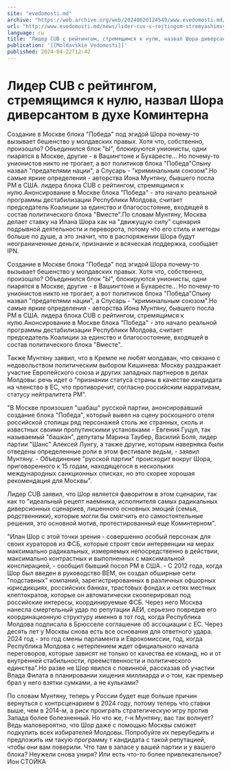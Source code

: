 ```yaml
---
site: "evedomosti.md"
archive: "https://web.archive.org/web/20240620124549/www.evedomosti.md/news/lider-cuv-s-rejtingom-stremyashimsya-k-nulyu-nazval-shora-di"
url: "http://www.evedomosti.md/news/lider-cuv-s-rejtingom-stremyashimsya-k-nulyu-nazval-shora-di"
language: ru
title: "Лидер CUВ с рейтингом, стремящимся к нулю, назвал Шора диверсантом в духе Коминтерна"
publication: '[[Moldavskie Vedomosti]]'
published: 2024-04-22T12:42
---
```


# Лидер CUВ с рейтингом, стремящимся к нулю, назвал Шора диверсантом в духе Коминтерна

Создание в Москве блока "Победа" под эгидой Шора почему-то вызывает бешенство у молдавских правых. Хотя что, собственно, произошло? Объединился блок "Ы", блокируются унионисты, одни пиарятся в Москве, другие - в Вашингтоне и Бухаресте... Но почему-то унионистов никто не трогает, а вот политиков блока "Победа"Спыну назвал "предателями нации", а Слусарь - "криминальным союзом".Но самые яркие определения - авторства Иона Мунтяну, бывшего посла РМ в США. лидера блока CUВ с рейтингом, стремящимся к нулю.Анонсирование в Москве блока "Победа" - это начало реальной программы дестабилизации Республики Молдова, считает председатель Коалиции за единство и благосостояние, входящей в состав политического блока "Вместе".По словам Мунтяну, Москва делает ставку на Илана Шора как на "движущую силу" сценария подрывной деятельности и переворота, потому что его стиль и методы больше по душе, а это значит, что в распоряжении Шора будут неограниченные деньги, признание и всяческая поддержка, сообщает IPN.

Создание в Москве блока "Победа" под эгидой Шора почему-то вызывает бешенство у молдавских правых. Хотя что, собственно, произошло? Объединился блок "Ы", блокируются унионисты, одни пиарятся в Москве, другие - в Вашингтоне и Бухаресте... Но почему-то унионистов никто не трогает, а вот политиков блока "Победа"Спыну назвал "предателями нации", а Слусарь - "криминальным союзом".Но самые яркие определения - авторства Иона Мунтяну, бывшего посла РМ в США. лидера блока CUВ с рейтингом, стремящимся к нулю.Анонсирование в Москве блока "Победа" - это начало реальной программы дестабилизации Республики Молдова, считает председатель Коалиции за единство и благосостояние, входящей в состав политического блока "Вместе".

Также Мунтяну заявил, что в Кремле не любят молдаван, что связано с недовольством политическим выбором Кишинева: Москву раздражает участие Европейского союза и других западных партнеров в делах Молдовы: речь идет о "признании статуса страны в качестве кандидата на членство в ЕС, что противоречит, согласно российским нарративам, статусу нейтралитета РМ".

"В Москве произошел "шабаш" русской партии, анонсировавший создание блока "Победа", который вывел на сцену роскошного отеля российской столицы ряд персонажей столь же странных, сколь и известных своими пропутинскими установками - Евгения Гуцул, так называемый "башкан", депутаты Марина Таубер, Василий Боля, лидер партии "Шанс" Алексей Лунгу, а также другие, которым наверняка были отведены определенные роли в этом фестивале ведьм, - заявил Мунтяну. - Объединение "русской партии" происходит вокруг Шора, приговоренного к 15 годам, находящегося в нескольких международных санкционных списках, но это скорее хорошая рекомендация для Москвы".

Лидер CUB заявил, что Шор является фаворитом в этом сценарии, так как то "идеальный рецепт наемника, исполнителя самых радикальных диверсионных сценариев, лишенного основных эмоций (семья, родственники), которые могли бы смягчить его самостоятельные решения, это основной мотив, протестированный еще Коминтерном".

"Илан Шор с этой точки зрения - совершенно особый персонаж для своих кураторов из ФСБ, которые строят свои интервенции на мерах максимально радикальных, измеряемых непосредственно в действии, максимально контрастных и выполненных с максимальной конспирацией, - сообщил бывший посол РМ в США. - С 2012 года, когда Шор был введен в руководство BEM, он создал обширные сети "подставных" компаний, зарегистрированных в различных офшорных юрисдикциях, российских банках, трастовых фондах и сетях местных клептократов, которые он автоматически скооперировал под российские интересы, координируемые ФСБ. Через него Москва нанесла смертельный удар по репутации АЕИ, серьезно повредив его координационную структуру именно в тот год, когда Республика Молдова подписала в Брюсселе соглашение об ассоциации с ЕС. Через десять лет у Москвы снова есть все основания для ответного удара. 2024 год - это год смены парламента и Еврокомиссии, год, когда Республика Молдова с нетерпением ждет официального начала переговоров, которые зависят не только от качества ее команд, но и от внутренней стабильности, преемственности и политического единства".Но разве не Шор явился с повинной, рассказав об участии Влада Филата в планировании хищения миллиарда и о том, как премьер брал у него взятки сумками, а не кульками?

По словам Мунтяну, теперь у России будет еще больше причин вернуться с контрсценарием в 2024 году, потому теперь что ставки выше, чем в 2014-м, а риск проиграть стратегическую игру против Запада более болезненный. Но что же, г-н Мунтяну, вас так волнует? Ведь маловероятно, что Шор даже с помощью Москвы сможет подкупить всех избирателей Молдовы. Попробуйте их переубедить и предложить им такую программу т кандидата с такой репутацией, чтобы они вам поверили. Что там в запасе у вашей партии и у вашего блока? Неужели снова униря? Или есть что-то более привлекательное?Ион СТОЙКА